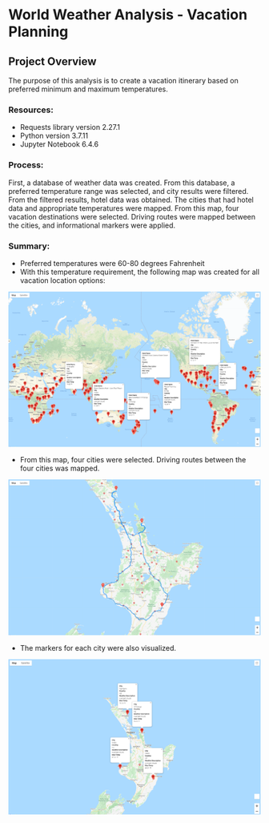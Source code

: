 # World Weather Analysis - Vacation Planning
## Project Overview
The purpose of this analysis is to create a vacation itinerary based on preferred minimum and maximum temperatures.
### Resources:
- Requests library version 2.27.1
- Python version 3.7.11
- Jupyter Notebook 6.4.6
### Process:
First, a database of weather data was created. From this database, a preferred temperature range was selected, and city results were filtered. From the filtered results, hotel data was obtained. The cities that had hotel data and appropriate temperatures were mapped. From this map, four vacation destinations were selected. Driving routes were mapped between the cities, and informational markers were applied.
### Summary: 
- Preferred temperatures were 60-80 degrees Fahrenheit
- With this temperature requirement, the following map was created for all vacation location options:

![Image](https://github.com/MDHetrick/World_Weather_Analysis/blob/main/Vacation_Search/WeatherPy_Vacation_Map.png)

- From this map, four cities were selected. Driving routes between the four cities was mapped.

![Image](https://github.com/MDHetrick/World_Weather_Analysis/blob/main/Vacation_Itinerary/WeatherPy_Travel_Map.png)

- The markers for each city were also visualized.

![Image](https://github.com/MDHetrick/World_Weather_Analysis/blob/main/Vacation_Itinerary/WeatherPy_Travel_Map_markers.png)

